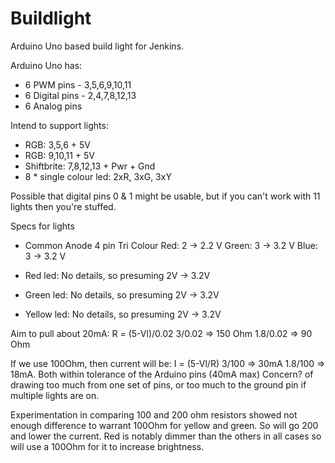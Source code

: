 Buildlight 
==========
Arduino Uno based build light for Jenkins.

Arduino Uno has:
 - 6 PWM pins - 3,5,6,9,10,11
 - 6 Digital pins - 2,4,7,8,12,13
 - 6 Analog pins
   
   
Intend to support lights:
 - RGB: 3,5,6 + 5V
 - RGB: 9,10,11 + 5V
 - Shiftbrite: 7,8,12,13 + Pwr + Gnd
 - 8 * single colour led: 2xR, 3xG, 3xY
   
   
Possible that digital pins 0 & 1 might be usable, but if you can't work with 11 lights then you're stuffed.
  
Specs for lights
  - Common Anode 4 pin Tri Colour
     Red: 2 -> 2.2 V
     Green: 3 -> 3.2 V
     Blue: 3 -> 3.2 V
  
  - Red led: No details, so presuming 2V -> 3.2V
  - Green led: No details, so presuming 2V -> 3.2V
  - Yellow led: No details, so presuming 2V -> 3.2V


Aim to pull about 20mA:  R = (5-Vl)/0.02
  3/0.02 => 150 Ohm
  1.8/0.02 => 90 Ohm
  
If we use 100Ohm, then current will be: I = (5-Vl/R)
  3/100 => 30mA
  1.8/100 => 18mA.
Both within tolerance of the Arduino pins (40mA max)
Concern? of drawing too much from one set of pins, or too much to the ground pin if multiple lights are on.

Experimentation in comparing 100 and 200 ohm resistors showed not enough difference to warrant 100Ohm for yellow and green.
So will go 200 and lower the current.  Red is notably dimmer than the others in all cases so will use a 100Ohm for it to increase brightness.

 
  